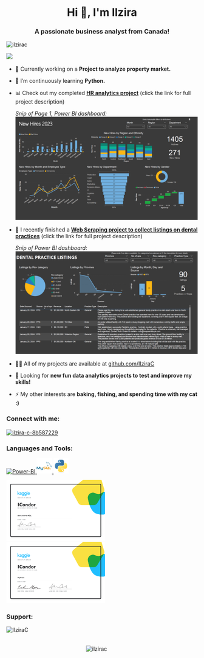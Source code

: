 <h1 align="center">Hi 👋, I'm Ilzira</h1>
<h3 align="center">A passionate business analyst from Canada!</h3>

<p align="left"> <img src="https://komarev.com/ghpvc/?username=ilzirac&label=Profile%20views&color=0e75b6&style=flat" alt="ilzirac" /> </p>

<p align="left"> <img src="https://github.com/IlziraC/IlziraC/blob/ce5f8a529327a89b513d9741565786a91fe1b125/giphy.gif" width="200" /> </p>

- 🔭 Currently working on a **Project to analyze property market.**

- 🌱 I’m continuously learning **Python.**

- 📊 Check out my completed **[HR analytics project](https://github.com/IlziraC/HR-analytics)** (click the link for full project description)

   *Snip of Page 1, Power BI dashboard:*
  ![](https://github.com/IlziraC/HR-analytics/blob/cf75cace6af4f0d57ddee9274605ab891e29cb1e/Power%20BI%20Dashboard%20-%20Page%201.png)
  
- 🏡 I recently finished a **[Web Scraping project to collect listings on dental practices](https://github.com/IlziraC/DentalScrape)** (click the link for full project description)

  *Snip of Power BI dashboard:*
  ![](https://github.com/IlziraC/DentalScrape/blob/86f02a413f1212701931963c765df61c3625b924/Power%20BI%20Dashboard%20-%20Web%20Scraping.png)

- 👨‍💻 All of my projects are available at [github.com/IlziraC](https://github.com/IlziraC)

- 👯 Looking for **new fun data analytics projects to test and improve my skills!**

- ⚡ My other interests are **baking, fishing, and spending time with my cat :)**

<h3 align="left">Connect with me:</h3>
<p align="left">
<a href="https://linkedin.com/in/ilzira-c-8b587229" target="blank"><img align="center" src="https://user-images.githubusercontent.com/74038190/235294012-0a55e343-37ad-4b0f-924f-c8431d9d2483.gif" alt="ilzira-c-8b587229" height="40" width="40" /></a>
</p>

<h3 align="left">Languages and Tools:</h3>
<p align="left"> <a href="https://powerbi.microsoft.com/" target="_blank" rel="noreferrer"> <img src="https://github.com/microsoft/PowerBI-Icons/blob/main/SVG/Power-BI.svg" alt="Power-BI" width="40" height="40"/> </a> <a href="https://www.mysql.com/" target="_blank" rel="noreferrer"> <img src="https://raw.githubusercontent.com/devicons/devicon/master/icons/mysql/mysql-original-wordmark.svg" alt="mysql" width="40" height="40"/> </a> <a href="https://www.python.org" target="_blank" rel="noreferrer"> <img src="https://raw.githubusercontent.com/devicons/devicon/master/icons/python/python-original.svg" alt="python" width="40" height="40"/> </a> </p>

<p align="left"> <img src="https://github.com/IlziraC/IlziraC/blob/1e1cfa7ce2ca79b067edf4d49e31f0d28b64b4f4/ICondor%20-%20Advanced%20SQL.png" height="160" width="260" /> <img src="https://github.com/IlziraC/IlziraC/blob/1e1cfa7ce2ca79b067edf4d49e31f0d28b64b4f4/ICondor%20-%20Python.png" height="160" width="260" /> </p>


<h3 align="left">Support:</h3>
<p><a href="https://www.buymeacoffee.com/ilzirac"> <img align="left" src="https://cdn.buymeacoffee.com/buttons/v2/default-yellow.png" height="50" width="210" alt="IlziraC" /></a></p><br><br>

<p><img align="center" src="https://github-readme-streak-stats.herokuapp.com/?user=ilzirac&" alt="ilzirac" /></p>

